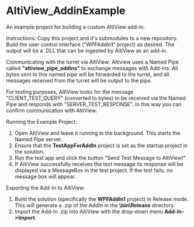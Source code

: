 # AltiView_AddinExample
An example project for building a custom AltiView add-in.

Instructions: Copy this project and it's submodules to a new repository. Build the user control interface ("WPFAddIn1" project) as desired. The output will be a .DLL that can be ingested by AltiView as an add-in.

Communicating with the turret via AltiView: Altiview uses a Named Pipe called **"altiview_pipe_addins"** to exchange messages with Add-ins. All bytes sent to this named pipe will be forwarded to the turret, and all messages received from the turret will be output to the pipe.

For testing purposes, AltiView looks for the message "CLIENT_TEST_QUERY" (converted to bytes) to be received via the Named Pipe and responds with "SERVER_TEST_RESPONSE". In this way you can confirm communication with AltiView.

Running the Example Project: 
1) Open AltiView and leave it running in the background. This starts the Named Pipe server. 
2) Ensure that the **TestAppForAddIn** project is set as the startup project in the solution.
3) Run the test app and click the button "Send Test Message to AltiView!"
4) If AltiView successfully receives the test message its response will be displayed via a MessageBox in the test project. If the test fails, no message box will appear.

Exporting the Add-In to AltiView:
1) Build the solution (specifically the **WPFAddIn1** project) in Release mode. This will generate a .zip of the AddIn in the **\bin\Release** directory.
2) Import the Add-In .zip into AltiView with the drop-down menu **Add-In->Import**.